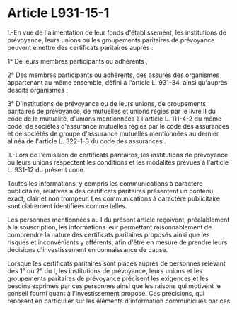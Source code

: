 # Article L931-15-1

I.-En vue de l'alimentation de leur fonds d'établissement, les institutions de prévoyance, leurs unions ou les groupements
paritaires de prévoyance peuvent émettre des certificats paritaires auprès : 

1° De leurs membres participants ou adhérents ; 

2° Des membres participants ou adhérents, des assurés des organismes appartenant au même ensemble, défini à l'article L.
931-34, ainsi qu'auprès desdits organismes ; 

3° D'institutions de prévoyance ou de leurs unions, de groupements paritaires de prévoyance, de mutuelles et unions régies
par le livre II du code de la mutualité, d'unions mentionnées à l'article L. 111-4-2 du même code, de sociétés d'assurance
mutuelles régies par le code des assurances et de sociétés de groupe d'assurance mutuelles mentionnées au 
dernier alinéa de l'article L. 322-1-3 du code des assurances
. 

II.-Lors de l'émission de certificats paritaires, les institutions de prévoyance ou leurs unions respectent les conditions et
les modalités prévues à l'article L. 931-12 du présent code. 

Toutes les informations, y compris les communications à caractère publicitaire, relatives à des certificats paritaires
présentent un contenu exact, clair et non trompeur. Les communications à caractère publicitaire sont clairement identifiées
comme telles. 

Les personnes mentionnées au I du présent article reçoivent, préalablement à la souscription, les informations leur
permettant raisonnablement de comprendre la nature des certificats paritaires proposés ainsi que les risques et inconvénients
y afférents, afin d'être en mesure de prendre leurs décisions d'investissement en connaissance de cause. 

Lorsque les certificats paritaires sont placés auprès de personnes relevant des 1° ou 2° du I, les institutions de
prévoyance, leurs unions et les groupements paritaires de prévoyance précisent les exigences et les besoins exprimés par ces
personnes ainsi que les raisons qui motivent le conseil fourni quant à l'investissement proposé. Ces précisions, qui reposent
en particulier sur les éléments d'information communiqués par ces personnes sur leur situation financière et leurs objectifs
de souscription, sont adaptées aux spécificités des certificats paritaires. Pour l'application de ces obligations, les
institutions de prévoyance, leurs unions et les groupements paritaires de prévoyance s'enquièrent des connaissances et de
l'expérience en matière financière de ces personnes. Lorsque ces dernières ne communiquent pas l'ensemble des éléments
d'information susmentionnés, les institutions de prévoyance, leurs unions et les groupements paritaires de prévoyance les
mettent en garde préalablement à la souscription. 

III.-Les certificats paritaires sont inscrits sous forme nominative dans un registre tenu par l'émetteur et dans un compte-
titres tenu soit par l'émetteur, soit par l'un des intermédiaires mentionnés aux 
2° à 7° de l'article L. 542-1 du code monétaire et financier
. 

Le compte-titres est ouvert au nom d'un ou de plusieurs titulaires, propriétaires des certificats paritaires qui y sont
inscrits. 

IV.-La rémunération des certificats paritaires est variable et fixée annuellement par l'assemblée générale lors de
l'approbation des comptes. 

La part maximale des résultats du dernier exercice clos et des précédents exercices susceptible d'être affectée annuellement
à la rémunération des certificats mutualistes est fixée par décret en Conseil d'Etat.

**Liens relatifs à cet article**

	**Créé par**:

	  - Loi n°2014-856 du 31 juillet 2014 - art. 54

	**Cite**:

	  - Code monétaire et financier - art. L542-1
	  - Code de la sécurité sociale. - art. L931-12 (V)
	  - Code de la sécurité sociale. - art. L931-34 (V)
	  - Code des assurances - art. L322-1-3 (M)
	  - Code de la mutualité - art. L111-4-2 (V)

	**Cité par**:

	  - Code de la sécurité sociale. - art. L931-15-2 (V)
	  - Code de la sécurité sociale. - art. R931-3-51 (V)
